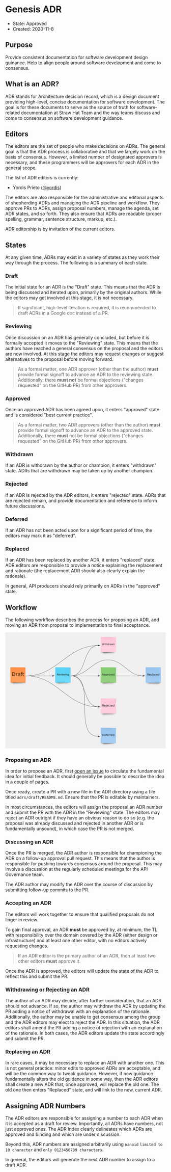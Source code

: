 # Genesis ADR

* State: Approved
* Created: 2020-11-8

## Purpose

Provide consistent documentation for software development design guidance. Help
to align people around software development and come to consensus.

## What is an ADR?

ADR stands for Architecture decision record, which is a design document
providing high-level, concise documentation for software development. The goal
is for these documents to serve as the source of truth for software-related
documentation at Straw Hat Team and the way teams discuss and come to consensus
on software development guidance.

## Editors

The editors are the set of people who make decisions on ADRs. The general goal
is that the ADR process is collaborative and that we largely work on the basis
of consensus. However, a limited number of designated approvers is necessary,
and these programmers will be approvers for each ADR in the general scope.

The list of ADR editors is currently:

* Yordis Prieto ([@yordis](https://github.com/yordis))

The editors are also responsible for the administrative and editorial aspects of
shepherding ADRs and managing the ADR pipeline and workflow. They approve PRs to
ADRs, assign proposal numbers, manage the agenda, set ADR states, and so forth.
They also ensure that ADRs are readable (proper spelling, grammar, sentence
structure, markup, etc.).

ADR editorship is by invitation of the current editors.

## States

At any given time, ADRs may exist in a variety of states as they work their way
through the process. The following is a summary of each state.

### Draft

The initial state for an ADR is the "Draft" state. This means that the ADR is
being discussed and iterated upon, primarily by the original authors. While the
editors may get involved at this stage, it is not necessary.

> If significant, high-level iteration is required, it is recommended to
> draft ADRs in a Google doc instead of a PR.

### Reviewing

Once discussion on an ADR has generally concluded, but before it is formally
accepted it moves to the "Reviewing" state. This means that the authors have
reached a general consensus on the proposal and the editors are now involved.
At this stage the editors may request changes or suggest alternatives to the
proposal before moving forward.

> As a formal matter, one ADR approver (other than the author) **must** provide
> formal signoff to advance an ADR to the reviewing state. Additionally, there
> **must not** be formal objections ("changes requested" on the GitHub PR) from
> other approvers.

### Approved

Once an approved ADR has been agreed upon, it enters "approved" state and is
considered "best current practice".

> As a formal matter, two ADR approvers (other than the author) **must** provide
> formal signoff to advance an ADR to the approved state. Additionally, there
> **must** not be formal objections ("changes requested" on the GitHub PR) from
> other approvers.

### Withdrawn

If an ADR is withdrawn by the author or champion, it enters "withdrawn" state.
ADRs that are withdrawn may be taken up by another champion.

### Rejected

If an ADR is rejected by the ADR editors, it enters "rejected" state. ADRs that
are rejected remain, and provide documentation and reference to inform future
discussions.

### Deferred

If an ADR has not been acted upon for a significant period of time, the editors
may mark it as "deferred".

### Replaced

If an ADR has been replaced by another ADR, it enters "replaced" state. ADR
editors are responsible to provide a notice explaining the replacement and
rationale (the replacement ADR should also clearly explain the rationale).

In general, API producers should rely primarily on ADRs in the "approved" state.

## Workflow

The following workflow describes the process for proposing an ADR, and moving an
ADR from proposal to implementation to final acceptance.

![Workflow](./workflow.png)

### Proposing an ADR

In order to propose an ADR, first [open an issue](https://github.com/straw-hat-team/adr/issues/)
to circulate the fundamental idea for initial feedback. It should generally be
possible to describe the idea in a couple of pages.

Once ready, create a PR with a new file in the ADR directory using a file titled
`adrs/draft/README.md`. Ensure that the PR is editable by maintainers.

In most circumstances, the editors will assign the proposal an ADR number and
submit the PR with the ADR in the "Reviewing" state. The editors may reject an
ADR outright if they have an obvious reason to do so (e.g. the proposal was
already discussed and rejected in another ADR or is fundamentally unsound), in
which case the PR is not merged.

### Discussing an ADR

Once the PR is merged, the ADR author is responsible for championing the ADR on
a follow-up approval pull request. This means that the author is responsible for
pushing towards consensus around the proposal. This may involve a discussion at
the regularly scheduled meetings for the API Governance team.

The ADR author may modify the ADR over the course of discussion by submitting
follow-up commits to the PR.

### Accepting an ADR

The editors will work together to ensure that qualified proposals do not linger
in review.

To gain final approval, an ADR **must** be approved by, at minimum, the TL with
responsibility over the domain covered by the ADR (either design or infrastructure)
and at least one other editor, with no editors actively requesting changes.

> If an ADR editor is the primary author of an ADR, then at least two other
> editors **must** approve it.

Once the ADR is approved, the editors will update the state of the ADR to reflect
this and submit the PR.

### Withdrawing or Rejecting an ADR

The author of an ADR may decide, after further consideration, that an ADR should
not advance. If so, the author may withdraw the ADR by updating the PR adding a
notice of withdrawal with an explanation of the rationale. Additionally, the
author may be unable to get consensus among the group and the ADR editors may
elect to reject the ADR. In this situation, the ADR editors shall amend the PR
adding a notice of rejection with an explanation of the rationale. In both cases,
the ADR editors update the state accordingly and submit the PR.

### Replacing an ADR

In rare cases, it may be necessary to replace an ADR with another one. This is
not general practice: minor edits to approved ADRs are acceptable, and will be
the common way to tweak guidance. However, if new guidance fundamentally alters
the old guidance in some way, then the ADR editors shall create a new ADR that,
once approved, will replace the old one. The old one then enters "Replaced"
state, and will link to the new, current ADR.

## Assigning ADR Numbers

The ADR editors are responsible for assigning a number to each ADR when it is
accepted as a draft for review. Importantly, all ADRs have numbers, not just
approved ones. The ADR Index clearly delineates which ADRs are approved and
binding and which are under discussion.

Beyond this, ADR numbers are assigned arbitrarily using `nanoid`
`limited to 10 character` and `only 0123456789 characters`.

In general, the editors will generate the next ADR number to assign to a draft
ADR.
